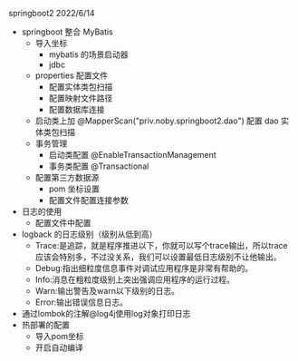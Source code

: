 springboot2 2022/6/14

* springboot 整合 MyBatis
  * 导入坐标
    * mybatis 的场景启动器
    * jdbc
  * properties 配置文件
    * 配置实体类包扫描
    * 配置映射文件路径
    * 配置数据库连接
  * 启动类上加 @MapperScan("priv.noby.springboot2.dao") 配置 dao 实体类包扫描 
  * 事务管理
    * 启动类配置 @EnableTransactionManagement
    * 事务类配置 @Transactional
  * 配置第三方数据源
    * pom 坐标设置
    * 配置文件配置连接参数
* 日志的使用
  * 配置文件中配置
* logback 的日志级别（级别从低到高）
  * Trace:是追踪，就是程序推进以下，你就可以写个trace输出，所以trace应该会特别多，不过没关系，我们可以设置最低日志级别不让他输出。
  * Debug:指出细粒度信息事件对调试应用程序是非常有帮助的。
  * Info:消息在粗粒度级别上突出强调应用程序的运行过程。
  * Warn:输出警告及warn以下级别的日志。
  * Error:输出错误信息日志。
* 通过lombok的注解@log4j使用log对象打印日志
* 热部署的配置
  * 导入pom坐标
  * 开启自动编译
  
    